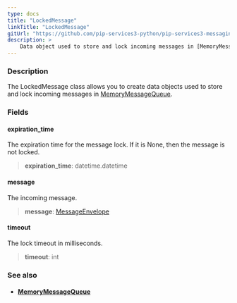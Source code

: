 ```yaml
---
type: docs
title: "LockedMessage"
linkTitle: "LockedMessage"
gitUrl: "https://github.com/pip-services3-python/pip-services3-messaging-python"
description: >
    Data object used to store and lock incoming messages in [MemoryMessageQueue](../memory_message_queue).  
---
```


### Description

The LockedMessage class allows you to create data objects used to store and lock incoming messages in [MemoryMessageQueue](../memory_message_queue).  

### Fields

<span class="hide-title-link">

#### expiration_time
The expiration time for the message lock. 
If it is None, then the message is not locked.

> **expiration_time**: datetime.datetime

#### message
The incoming message.

> **message**: [MessageEnvelope](../message_envelope)

#### timeout
The lock timeout in milliseconds.

> **timeout**: int

</span>


### See also
- #### [MemoryMessageQueue](../memory_message_queue)

